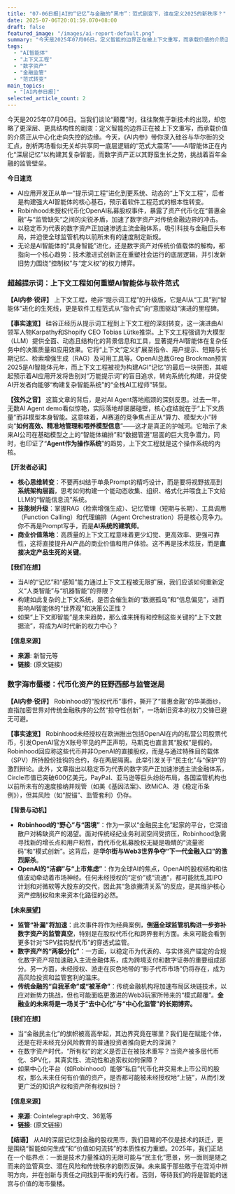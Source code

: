```yaml
---
title: "07-06日报|AI的“记忆”与金融的“黑市”：范式剧变下，谁在定义2025的新秩序？"
date: 2025-07-06T20:01:59.070+08:00
draft: false
featured_image: "/images/ai-report-default.png"
summary: "今天是2025年07月06日。定义智能的边界正在被上下文重写，而承载价值的介质正从中心化走向失控的边缘。AI智能体正在内化“深层记忆”以构建其复杂智能，而数字资产正以其野蛮生长之势，挑战着百年金融的监管壁垒。"
tags: 
  - "AI智能体"
  - "上下文工程"
  - "数字资产"
  - "金融监管"
  - "范式转变"
main_topics: 
  - "[AI内参日报]"
selected_article_count: 2
---
```


今天是2025年07月06日。当我们谈论“颠覆”时，往往聚焦于新技术的出现，却忽略了更深层、更具结构性的剧变：定义智能的边界正在被上下文重写，而承载价值的介质正从中心化走向失控的边缘。今天，《AI内参》带你深入硅谷与华尔街的交汇点，剖析两场看似无关却共享同一底层逻辑的“范式大震荡”——AI智能体正在内化“深层记忆”以构建其复杂智能，而数字资产正以其野蛮生长之势，挑战着百年金融的监管壁垒。

**今日速览**

*   AI应用开发正从单一“提示词工程”进化到更系统、动态的“上下文工程”，后者是构建强大AI智能体的核心基石，预示着软件工程范式的根本性转变。
*   Robinhood未授权代币化OpenAI私募股权事件，暴露了资产代币化在“普惠金融”与“监管缺失”之间的尖锐矛盾，加速了数字资产对传统金融边界的冲击。
*   以稳定币为代表的数字资产正加速渗透主流金融体系，吸引科技与金融巨头布局，并迫使全球监管机构以前所未有的速度制定新规。
*   无论是AI智能体的“具身智能”进化，还是数字资产对传统价值载体的解构，都指向一个核心趋势：技术激进式创新正在重塑社会运行的底层逻辑，并引发新旧势力围绕“控制权”与“定义权”的权力博弈。

### **超越提示词：上下文工程如何重塑AI智能体与软件范式**

**【AI内参·锐评】**
上下文工程，绝非“提示词工程”的升级版，它是AI从“工具”到“智能体”进化的生死线，更是软件工程范式从“指令式”向“意图驱动”演进的里程碑。

**【事实速览】**
硅谷正经历从提示词工程到上下文工程的深刻转变，这一演进由AI领军人物Karpathy和Shopify CEO Tobias Lütke推崇。上下文工程强调为大模型（LLM）提供全面、动态且结构化的背景信息和工具，显著提升AI智能体在复杂任务中的决策质量和应用效果。它将“上下文”定义扩展至指令、用户提示、短期与长期记忆、检索增强生成（RAG）及可用工具等。OpenAI总裁Greg Brockman预言2025是AI智能体元年，而上下文工程被视为构建AGI“记忆”的最后一块拼图，其崛起预示着AI应用开发将告别对“万能提示词”的盲目追求，转向系统化构建，并促使AI开发者向能够“构建复杂智能系统”的“全栈AI工程师”转型。

**【弦外之音】**
这篇文章的背后，是对AI Agent落地瓶颈的深刻反思。过去一年，无数AI Agent demo看似惊艳，实际落地却屡屡碰壁，核心症结就在于“上下文质量”而非模型本身智能。这意味着，AI赛道的竞争焦点正从“算力、模型大小”转向“**如何高效、精准地管理和喂养模型信息**”——这才是真正的护城河。它暗示了未来AI公司在基础模型之上的“智能体编排”和“数据管道”层面的巨大竞争潜力。同时，也印证了“**Agent作为操作系统**”的趋势，上下文工程就是这个操作系统的内核。

**【开发者必读】**
*   **核心思维转变**：不要再纠结于单条Prompt的精巧设计，而是要将视野拔高到**系统架构层面**，思考如何构建一个能动态收集、组织、格式化并喂食上下文给LLM的“智能信息流”系统。
*   **技能树升级**：掌握RAG（检索增强生成）、记忆管理（短期与长期）、工具调用（Function Calling）和代理编排（Agent Orchestration）将是核心竞争力。你不再是Prompt写手，而是**AI系统的建筑师**。
*   **商业价值落地**：高质量的上下文工程意味着更少幻觉、更高效率、更强可靠性，这将直接提升AI产品的商业价值和用户体验。这不再是技术炫技，而是**直接决定产品生死的关键**。

**【我们在想】**
*   当AI的“记忆”和“感知”能力通过上下文工程被无限扩展，我们应该如何重新定义“人类智能”与“机器智能”的界限？
*   构建如此复杂的上下文系统，是否会催生新的“数据孤岛”和“信息偏见”，进而影响AI智能体的“世界观”和决策公正性？
*   如果“上下文即智能”是未来趋势，那么谁来拥有和控制这些关键的“上下文数据流”，将成为AI时代新的权力中心？

**【信息来源】**
*   **来源**: 新智元等
*   **链接**: (原文链接)

### **数字海市蜃楼：代币化资产的狂野西部与监管迷局**

**【AI内参·锐评】**
Robinhood的“股权代币”事件，撕开了“普惠金融”的华美面纱，直指加密世界对传统金融秩序的公然“掠夺性创新”，一场新旧资本的权力交锋已避无可避。

**【事实速览】**
Robinhood未经授权在欧洲推出包括OpenAI在内的私营公司股票代币，引发OpenAI官方X账号罕见的严正声明，马斯克也直言其“股权”是假的。Robinhood回应称这些代币并非OpenAI的直接股权，而是与通过特殊目的载体（SPV）所持股份挂钩的合约，存在两层隔离。此举引发关于“民主化”与“保护”的激烈辩论。此外，文章指出以稳定币为代表的数字资产正加速渗透主流金融体系，Circle市值已突破600亿美元，PayPal、亚马逊等巨头纷纷布局，各国监管机构也以前所未有的速度接纳并规管（如美《基因法案》、欧MiCA、港《稳定币条例》），但其风险（如“脱锚”、监管套利）仍存。

**【背景与动机】**
*   **Robinhood的“野心”与“困境”**：作为一家以“金融民主化”起家的平台，它深谙散户对稀缺资产的渴望。面对传统经纪业务利润空间受挤压，Robinhood急需寻找新的增长点和用户粘性，而代币化私募股权无疑是吸睛的“流量密码”和“模式创新”。这背后，是**华尔街与Web3世界争夺“下一代金融入口”的激烈厮杀**。
*   **OpenAI的“洁癖”与“上市焦虑”**：作为全球AI的焦点，OpenAI的股权结构和估值波动牵动着市场神经。任何未经授权的“定价”或“流通”，都可能扰乱其IPO计划和对微软等大股东的交代，因此其“急欲撇清关系”的反应，是其维护核心资产控制权和未来资本化路径的必然。

**【未来展望】**
*   **监管“补漏”将加速**：此次事件将作为经典案例，**倒逼全球监管机构进一步弥补数字资产的监管真空**，特别是在股权代币化和跨界套利方面。未来可能会看到更多针对“SPV挂钩型代币”的穿透式监管。
*   **数字资产的“两极分化”**：一方面，以稳定币为代表的、与实体资产锚定的合规化数字资产将加速融入主流金融体系，成为跨境支付和数字证券的重要组成部分。另一方面，未经授权、游走在灰色地带的“影子代币市场”仍将存在，成为高风险投资和监管套利的温床。
*   **传统金融的“自我革命”或“被革命”**：传统金融机构将加速布局区块链技术，以应对新势力挑战，但也可能面临更激进的Web3玩家所带来的“模式颠覆”。**金融业的未来将是一场关于“去中心化”与“中心化监管”的长期博弈。**

**【我们在想】**
*   当“金融民主化”的旗帜被高高举起，其边界究竟在哪里？我们是在赋能个体，还是在将未经充分风险教育的普通投资者推向更大的深渊？
*   在数字资产时代，“所有权”的定义是否正在被技术重写？当资产被多层代币化、SPV化，其真实性、流动性和追索权如何保障？
*   如果中心化平台（如Robinhood）能够“私自”代币化并交易未上市公司的股权，那么未来任何有价值的资产，是否都可能被未经授权地“上链”，从而引发更广泛的知识产权和资产所有权纠纷？

**【信息来源】**
*   **来源**: Cointelegraph中文、36氪等
*   **链接**: (原文链接)

**【结语】**
从AI的深层记忆到金融的股权黑市，我们目睹的不仅是技术的跃迁，更是围绕“智能如何生成”和“价值如何流转”的本质性权力重塑。2025年，我们正站在一个临界点：一面是技术力量推动的无限可能与“民主化”愿景，另一面则是随之而来的监管真空、潜在风险和传统秩序的剧烈反弹。未来属于那些敢于在混沌中辨明方向，并在创新与责任之间找到平衡的先行者。否则，等待我们的将是智能的迷宫与价值的海市蜃楼。
